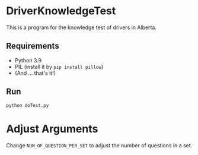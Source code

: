 # DriverKnowledgeTest
This is a program for the knowledge test of drivers in Alberta.

## Requirements
- Python 3.9
- PIL (install it by ```pip install pillow```)
- (And ... that's it!)

## Run
```
python doTest.py
```

# Adjust Arguments
Change ```NUM_OF_QUESTION_PER_SET``` to adjust the number of questions in a set.

